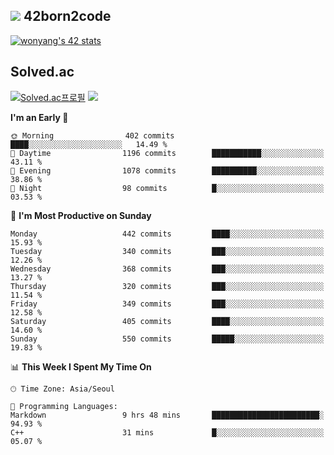 
## <img src="https://img.shields.io/badge/-000000?style=flat&logo=42&logoColor=white"> 42born2code
<!--[![wonyang's 42 stats](https://badge42.vercel.app/api/v2/cl5nhe5b6007809kydha7ht42/stats?cursusId=21&coalitionId=88)](https://profile.intra.42.fr/users/wonyang)-->

[![wonyang's 42 stats](https://badge.mediaplus.ma/starryblue/wonyang?1337Badge=off&UM6P=off)](https://github.com/oakoudad/badge42)

## Solved.ac
[![Solved.ac프로필](http://mazassumnida.wtf/api/v2/generate_badge?boj=bennyws)](https://solved.ac/bennyws)
<a href="https://solved.ac/bennyws"><img src="http://mazandi.herokuapp.com/api?handle=bennyws&theme=cold"/></a>

<!--START_SECTION:waka-->
**I'm an Early 🐤** 

```text
🌞 Morning                402 commits         ████░░░░░░░░░░░░░░░░░░░░░   14.49 % 
🌆 Daytime                1196 commits        ███████████░░░░░░░░░░░░░░   43.11 % 
🌃 Evening                1078 commits        ██████████░░░░░░░░░░░░░░░   38.86 % 
🌙 Night                  98 commits          █░░░░░░░░░░░░░░░░░░░░░░░░   03.53 % 
```
📅 **I'm Most Productive on Sunday** 

```text
Monday                   442 commits         ████░░░░░░░░░░░░░░░░░░░░░   15.93 % 
Tuesday                  340 commits         ███░░░░░░░░░░░░░░░░░░░░░░   12.26 % 
Wednesday                368 commits         ███░░░░░░░░░░░░░░░░░░░░░░   13.27 % 
Thursday                 320 commits         ███░░░░░░░░░░░░░░░░░░░░░░   11.54 % 
Friday                   349 commits         ███░░░░░░░░░░░░░░░░░░░░░░   12.58 % 
Saturday                 405 commits         ████░░░░░░░░░░░░░░░░░░░░░   14.60 % 
Sunday                   550 commits         █████░░░░░░░░░░░░░░░░░░░░   19.83 % 
```


📊 **This Week I Spent My Time On** 

```text
🕑︎ Time Zone: Asia/Seoul

💬 Programming Languages: 
Markdown                 9 hrs 48 mins       ████████████████████████░   94.93 % 
C++                      31 mins             █░░░░░░░░░░░░░░░░░░░░░░░░   05.07 % 
```


<!--END_SECTION:waka-->
